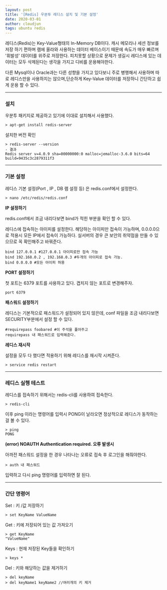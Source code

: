 ```yaml
---
layout: post
title: '[Redis] 우분투 레디스 설치 및 기본 설정'
date: 2020-03-01
author: cloudjun
tags: ubuntu redis
---
```


레디스(Redis)는 Key-Value형태의 In-Memory DB이다. 캐시 메모리나 세션 정보를 저장 하기 편하며 램에 올라와 사용하는 데이터 베이스이기 때문에 속도가 매우 빠르며 '휘발성' 데이터를 위주로 저장한다. 피치못할 상황으로 문제가 생길시 레디스에 있는 데이터는 모두 삭제된다는 생각을 가지고 디비를 운용해야한다.

다른 Mysql이나 Oracle과는 다른 성향을 가지고 있다보니 주로 병행해서 사용하며 따로 레디스만을 사용하지는 않으며,단순하게 Key-Value 데이터를 저장하니 간단하고 쉽게 운용 할 수 있다.

---

### 설치

우분투 패키지로 제공하고 있기에 이대로 설치해서 사용했다.

```shell
> apt-get install redis-server
```

설치한 버전 확인

```
> redis-server --version
- 결과
Redis server v=4.0.9 sha=00000000:0 malloc=jemalloc-3.6.0 bits=64 build=9435c3c2879311f3
```

---

### 기본 설정

레디스 기본 설정(Port , IP , DB 램 설정 등) 은 redis.conf에서 설정한다.

```
> nano /etc/redis/redis.conf
```

**IP 설정하기**<br>

redis.conf에서 조금 내리다보면 bind가 적힌 부분을 확인 할 수 있다.

레디스에 접속하는 아이피를 설정한다. 해당하는 아이피만 접속이 가능하며, 0.0.0.0으로 적용시 모든 IP에서 접속이 가능하다. 실서버의 경우 큰 보안의 취약점을 만들 수 있으므로 꼭 확인해주고 바꿔준다.

```
bind 127.0.0.1 #127.0.0.1 아이피로만 접속 가능
bind 192.168.0.2 , 192.168.0.3 #두개의 아이피로 접속 가능.
bind 0.0.0.0 #모든 아이피 허용
```

**PORT 설정하기**<br>

첫 포트는 6379 포트를 사용하고 있다. 겹치지 않는 포트로 변경해주자.

```
port 6379
```

**패스워드 설정하기**<br>

레디스는 기본적으로 패스워드가 설정되어 있지 않은데, conf 파일을 조금 내리다보면 SECURITY부분에서 설정 할 수 있다.

```
#requirepass foobared #이 주석을 풀어주고
requirepass 내 패스워드로 입력해준다.

```

**레디스 재시작**

설정을 모두 다 했다면 적용하기 위해 레디스를 재시작 시켜준다.

```
> service redis restart
```

----

### 레디스 실행 테스트

레디스를 접속하기 위해서는 redis-cli를 사용하여 접속한다.

```
> redis-cli
```

이후 ping 이라는 명령어를 입력시 PONG이 날라오면 정상적으로 레디스가 동작하는걸 볼 수 있다.

```
> ping
PONG
```

**(error) NOAUTH Authentication required. 오류 발생시**

아까전 패스워드 설정을 한 경우 나타나는 오류로 접속 후 로그인을 해줘야한다.

```
> auth 내 패스워드
```

입력하고 다시 ping 명령어를 입력하면 잘 된다.

----

### 간단 명령어

Set : 키 /값 저장하기

```
> set KeyName ValueName
```

Get : 키에 저장되어 있는 값 가져오기

```
> get KeyName
"ValueName"
```

Keys : 현재 저장된 Key들을 확인하기

```
> keys *
```

Del : 키와 해당하는 값을 제거하기

```
> del keyName
> del keyName1 keyName2 //여러개의 키 제거
```

